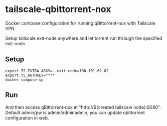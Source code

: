 # tailscale-qbittorrent-nox

Docker compose configuration for running qBittorrent-nox with Tailscale VPN.

Setup tailscale exit-node anywhere and let torrent run through the specified exit-node.

## Setup

```
export TS_EXTRA_ARGS=--exit-node=100.101.62.82
export TS_AUTHKEY=****
docker compose up
```

## Run

And then access qBittorrent-nox at "http://${created tailscale node}:8080".
Default admin/pw is admin/adminadmin, you can update qbittorrent configuration in web.
